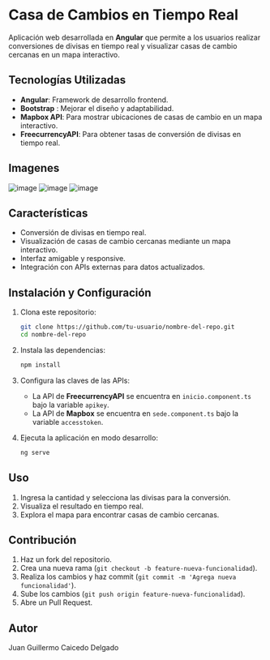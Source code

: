 # Casa de Cambios en Tiempo Real

Aplicación web desarrollada en **Angular** que permite a los usuarios realizar conversiones de divisas en tiempo real y visualizar casas de cambio cercanas en un mapa interactivo.

## Tecnologías Utilizadas

- **Angular**: Framework de desarrollo frontend.
- **Bootstrap** : Mejorar el diseño y adaptabilidad.
- **Mapbox API**: Para mostrar ubicaciones de casas de cambio en un mapa interactivo.
- **FreecurrencyAPI**: Para obtener tasas de conversión de divisas en tiempo real.

## Imagenes 

![image](https://github.com/user-attachments/assets/b6c7eb2f-8f9d-4459-a723-930622fb9aec)
![image](https://github.com/user-attachments/assets/7f00b927-77ac-437d-ad4e-8fed4e8a2ce9)
![image](https://github.com/user-attachments/assets/8a581d4f-8e7a-447b-99b1-588b16846ffa)

## Características

- Conversión de divisas en tiempo real.
- Visualización de casas de cambio cercanas mediante un mapa interactivo.
- Interfaz amigable y responsive.
- Integración con APIs externas para datos actualizados.

## Instalación y Configuración

1. Clona este repositorio:
   ```bash
   git clone https://github.com/tu-usuario/nombre-del-repo.git
   cd nombre-del-repo
   ```
2. Instala las dependencias:
   ```bash
   npm install
   ```
3. Configura las claves de las APIs:
   - La API de **FreecurrencyAPI** se encuentra en `inicio.component.ts` bajo la variable `apikey`.
   - La API de **Mapbox** se encuentra en `sede.component.ts` bajo la variable `accesstoken`.
   
4. Ejecuta la aplicación en modo desarrollo:
   ```bash
   ng serve
   ```

## Uso

1. Ingresa la cantidad y selecciona las divisas para la conversión.
2. Visualiza el resultado en tiempo real.
3. Explora el mapa para encontrar casas de cambio cercanas.

## Contribución

1. Haz un fork del repositorio.
2. Crea una nueva rama (`git checkout -b feature-nueva-funcionalidad`).
3. Realiza los cambios y haz commit (`git commit -m 'Agrega nueva funcionalidad'`).
4. Sube los cambios (`git push origin feature-nueva-funcionalidad`).
5. Abre un Pull Request.

## Autor

Juan Guillermo Caicedo Delgado
